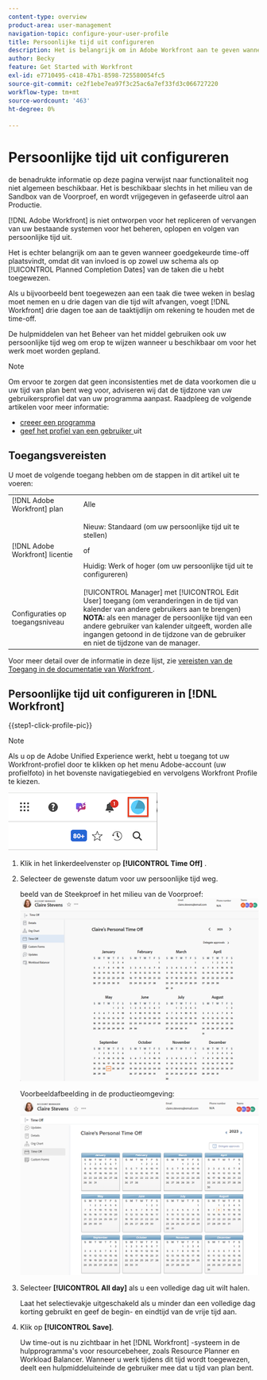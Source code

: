 ```yaml
---
content-type: overview
product-area: user-management
navigation-topic: configure-your-user-profile
title: Persoonlijke tijd uit configureren
description: Het is belangrijk om in Adobe Workfront aan te geven wanneer goedgekeurde time-off plaatsvindt, omdat dit van invloed is op uw planning en op de geplande voltooiingsdatums van de taken waaraan u bent toegewezen.
author: Becky
feature: Get Started with Workfront
exl-id: e7710495-c418-47b1-8598-725580054fc5
source-git-commit: ce2f1ebe7ea97f3c25ac6a7ef33fd3c066727220
workflow-type: tm+mt
source-wordcount: '463'
ht-degree: 0%

---
```


# Persoonlijke tijd uit configureren

<!-- Audited: 12/2023 -->

<span class="preview"> de benadrukte informatie op deze pagina verwijst naar functionaliteit nog niet algemeen beschikbaar. Het is beschikbaar slechts in het milieu van de Sandbox van de Voorproef, en wordt vrijgegeven in gefaseerde uitrol aan Productie.</span>

[!DNL Adobe Workfront] is niet ontworpen voor het repliceren of vervangen van uw bestaande systemen voor het beheren, oplopen en volgen van persoonlijke tijd uit.

Het is echter belangrijk om aan te geven wanneer goedgekeurde time-off plaatsvindt, omdat dit van invloed is op zowel uw schema als op [!UICONTROL Planned Completion Dates] van de taken die u hebt toegewezen.

Als u bijvoorbeeld bent toegewezen aan een taak die twee weken in beslag moet nemen en u drie dagen van die tijd wilt afvangen, voegt [!DNL Workfront] drie dagen toe aan de taaktijdlijn om rekening te houden met de time-off.

De hulpmiddelen van het Beheer van het middel gebruiken ook uw persoonlijke tijd weg om erop te wijzen wanneer u beschikbaar om voor het werk moet worden gepland.

>[!NOTE]
>
>Om ervoor te zorgen dat geen inconsistenties met de data voorkomen die u uw tijd van plan bent weg voor, adviseren wij dat de tijdzone van uw gebruikersprofiel dat van uw programma aanpast. Raadpleeg de volgende artikelen voor meer informatie:
>
>* [ creeer een programma ](../../../administration-and-setup/set-up-workfront/configure-timesheets-schedules/create-schedules.md)
>* [ geef het profiel van een gebruiker ](../../../administration-and-setup/add-users/create-and-manage-users/edit-a-users-profile.md) uit
>

## Toegangsvereisten

U moet de volgende toegang hebben om de stappen in dit artikel uit te voeren:

<table style="table-layout:auto"> 
 <col> 
 </col> 
 <col> 
 </col> 
 <tbody> 
  <tr> 
   <td role="rowheader">[!DNL Adobe Workfront] plan</td> 
   <td>Alle</td> 
  </tr> 
  <tr> 
   <td role="rowheader">[!DNL Adobe Workfront] licentie</td> 
   <td> <p>Nieuw: Standaard (om uw persoonlijke tijd uit te stellen)</p>
        <p>of</p>
        <p>Huidig: Werk of hoger (om uw persoonlijke tijd uit te configureren)</p> </td>
  </tr> 
  <tr> 
   <td role="rowheader">Configuraties op toegangsniveau</td> 
   <td>[!UICONTROL Manager] met [!UICONTROL Edit User] toegang (om veranderingen in de tijd van kalender van andere gebruikers aan te brengen) <br>
   <strong> NOTA:</strong> als een manager de persoonlijke tijd van een andere gebruiker van kalender uitgeeft, worden alle ingangen getoond in de tijdzone van de gebruiker en niet de tijdzone van de manager.</td> 
  </tr> 
 </tbody> 
</table>

Voor meer detail over de informatie in deze lijst, zie [ vereisten van de Toegang in de documentatie van Workfront ](/help/quicksilver/administration-and-setup/add-users/access-levels-and-object-permissions/access-level-requirements-in-documentation.md).

## Persoonlijke tijd uit configureren in [!DNL Workfront]

{{step1-click-profile-pic}}

>[!NOTE]
>
>Als u op de Adobe Unified Experience werkt, hebt u toegang tot uw Workfront-profiel door te klikken op het menu Adobe-account (uw profielfoto) in het bovenste navigatiegebied en vervolgens Workfront Profile te kiezen.
>
>![ werkfront profiel ](assets/aue-profile.png)

1. Klik in het linkerdeelvenster op **[!UICONTROL Time Off]** .
1. Selecteer de gewenste datum voor uw persoonlijke tijd weg.

   <span class="preview"> beeld van de Steekproef in het milieu van de Voorproef:</span>
   ![ Persoonlijke tijd van kalender ](assets/personal-time-off-calendar-0925.png)

   Voorbeeldafbeelding in de productieomgeving:
   ![ Persoonlijke tijd van kalender ](assets/personal-time-off-calendar.png)

1. Selecteer **[!UICONTROL All day]** als u een volledige dag uit wilt halen.

   Laat het selectievakje uitgeschakeld als u minder dan een volledige dag korting gebruikt en geef de begin- en eindtijd van de vrije tijd aan.

1. Klik op **[!UICONTROL Save]**.

   Uw time-out is nu zichtbaar in het [!DNL Workfront] -systeem in de hulpprogramma&#39;s voor resourcebeheer, zoals Resource Planner en Workload Balancer. Wanneer u werk tijdens dit tijd wordt toegewezen, deelt een hulpmiddeluiteinde de gebruiker mee dat u tijd van plan bent.
